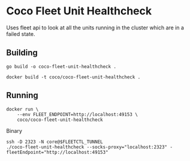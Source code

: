 # Coco Fleet Unit Healthcheck

Uses fleet api to look at all the units running in the cluster which are in a failed state.

## Building

```
go build -o coco-fleet-unit-healthcheck .

docker build -t coco/coco-fleet-unit-healthcheck .
```

## Running

```
docker run \
    --env FLEET_ENDPOINT=http://localhost:49153 \
    coco/coco-fleet-unit-healthcheck
```

Binary
```
ssh -D 2323 -N core@$FLEETCTL_TUNNEL
./coco-fleet-unit-healthcheck --socks-proxy="localhost:2323" -fleetEndpoint="http://localhost:49153"
```
